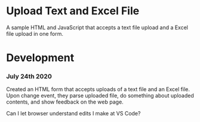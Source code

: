 # Upload Text and Excel File

A sample HTML and JavaScript that accepts a text file upload and a Excel file upload in one form.

# Development

### July 24th 2020

Created an HTML form that accepts uploads of a text file and an Excel file. Upon change event,
they parse uploaded file, do something about uploaded contents, and show feedback on the web page.

Can I let browser understand edits I make at VS Code?
